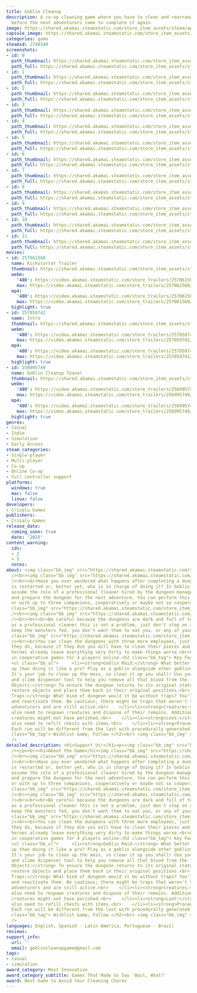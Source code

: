 ```yaml
---
title: Goblin Cleanup
description: A co-op cleaning game where you have to clean and rearrange a dungeon
  before the next adventurers come to complete it again.
image: https://shared.akamai.steamstatic.com/store_item_assets/steam/apps/2748340/header.jpg?t=1732245012
capsule_image: https://shared.akamai.steamstatic.com/store_item_assets/steam/apps/2748340/35a1f35ec4b2cfaf2f73aa7419349426b993651a/capsule_231x87.jpg?t=1732245012
categories: game
steamid: 2748340
screenshots:
- id: 0
  path_thumbnail: https://shared.akamai.steamstatic.com/store_item_assets/steam/apps/2748340/ss_24f6bae3bb3c30107fe52a2987d076819dc841d0.600x338.jpg?t=1732245012
  path_full: https://shared.akamai.steamstatic.com/store_item_assets/steam/apps/2748340/ss_24f6bae3bb3c30107fe52a2987d076819dc841d0.1920x1080.jpg?t=1732245012
- id: 1
  path_thumbnail: https://shared.akamai.steamstatic.com/store_item_assets/steam/apps/2748340/ss_50acc3af63fe312258c9b73c6f18987cd70c4add.600x338.jpg?t=1732245012
  path_full: https://shared.akamai.steamstatic.com/store_item_assets/steam/apps/2748340/ss_50acc3af63fe312258c9b73c6f18987cd70c4add.1920x1080.jpg?t=1732245012
- id: 2
  path_thumbnail: https://shared.akamai.steamstatic.com/store_item_assets/steam/apps/2748340/ss_478f20f68908fcedd873d1c8e7a6b1e8b947a921.600x338.jpg?t=1732245012
  path_full: https://shared.akamai.steamstatic.com/store_item_assets/steam/apps/2748340/ss_478f20f68908fcedd873d1c8e7a6b1e8b947a921.1920x1080.jpg?t=1732245012
- id: 3
  path_thumbnail: https://shared.akamai.steamstatic.com/store_item_assets/steam/apps/2748340/ss_dd6b088e524ccdaa50bdf4004d03bca4b727f9d2.600x338.jpg?t=1732245012
  path_full: https://shared.akamai.steamstatic.com/store_item_assets/steam/apps/2748340/ss_dd6b088e524ccdaa50bdf4004d03bca4b727f9d2.1920x1080.jpg?t=1732245012
- id: 4
  path_thumbnail: https://shared.akamai.steamstatic.com/store_item_assets/steam/apps/2748340/ss_b5d3c4b70d87dcf5fc3a2241bd1308f293506275.600x338.jpg?t=1732245012
  path_full: https://shared.akamai.steamstatic.com/store_item_assets/steam/apps/2748340/ss_b5d3c4b70d87dcf5fc3a2241bd1308f293506275.1920x1080.jpg?t=1732245012
- id: 5
  path_thumbnail: https://shared.akamai.steamstatic.com/store_item_assets/steam/apps/2748340/ss_da62b9b3996ff1b0dd093afe4c84d1ea83ba87c0.600x338.jpg?t=1732245012
  path_full: https://shared.akamai.steamstatic.com/store_item_assets/steam/apps/2748340/ss_da62b9b3996ff1b0dd093afe4c84d1ea83ba87c0.1920x1080.jpg?t=1732245012
- id: 6
  path_thumbnail: https://shared.akamai.steamstatic.com/store_item_assets/steam/apps/2748340/ss_4ecbc40c864d595f91f895dee63f7581a6535f69.600x338.jpg?t=1732245012
  path_full: https://shared.akamai.steamstatic.com/store_item_assets/steam/apps/2748340/ss_4ecbc40c864d595f91f895dee63f7581a6535f69.1920x1080.jpg?t=1732245012
- id: 7
  path_thumbnail: https://shared.akamai.steamstatic.com/store_item_assets/steam/apps/2748340/ss_83c6b3ebf572c2914f4fd5ea93a4ee2665b41826.600x338.jpg?t=1732245012
  path_full: https://shared.akamai.steamstatic.com/store_item_assets/steam/apps/2748340/ss_83c6b3ebf572c2914f4fd5ea93a4ee2665b41826.1920x1080.jpg?t=1732245012
- id: 8
  path_thumbnail: https://shared.akamai.steamstatic.com/store_item_assets/steam/apps/2748340/ss_8612cc52f02802735e2da05bcc5778b279f2a368.600x338.jpg?t=1732245012
  path_full: https://shared.akamai.steamstatic.com/store_item_assets/steam/apps/2748340/ss_8612cc52f02802735e2da05bcc5778b279f2a368.1920x1080.jpg?t=1732245012
- id: 9
  path_thumbnail: https://shared.akamai.steamstatic.com/store_item_assets/steam/apps/2748340/ss_b10e0cabe5967a3f9f0aac4fe8d021fd9c046037.600x338.jpg?t=1732245012
  path_full: https://shared.akamai.steamstatic.com/store_item_assets/steam/apps/2748340/ss_b10e0cabe5967a3f9f0aac4fe8d021fd9c046037.1920x1080.jpg?t=1732245012
- id: 10
  path_thumbnail: https://shared.akamai.steamstatic.com/store_item_assets/steam/apps/2748340/ss_23731ada5d7dfebe3c7765bb2e663a4a3338a9a4.600x338.jpg?t=1732245012
  path_full: https://shared.akamai.steamstatic.com/store_item_assets/steam/apps/2748340/ss_23731ada5d7dfebe3c7765bb2e663a4a3338a9a4.1920x1080.jpg?t=1732245012
- id: 11
  path_thumbnail: https://shared.akamai.steamstatic.com/store_item_assets/steam/apps/2748340/ss_bb4e5dad038060a7562af527f5e330511fcaede3.600x338.jpg?t=1732245012
  path_full: https://shared.akamai.steamstatic.com/store_item_assets/steam/apps/2748340/ss_bb4e5dad038060a7562af527f5e330511fcaede3.1920x1080.jpg?t=1732245012
movies:
- id: 257061560
  name: Kickstarter Trailer
  thumbnail: https://shared.akamai.steamstatic.com/store_item_assets/steam/apps/257061560/7d0f17595f58f13f73055c0d190d4f3f1a346d24/movie_600x337.jpg?t=1727983948
  webm:
    '480': https://video.akamai.steamstatic.com/store_trailers/257061560/movie480_vp9.webm?t=1727983948
    max: https://video.akamai.steamstatic.com/store_trailers/257061560/movie_max_vp9.webm?t=1727983948
  mp4:
    '480': https://video.akamai.steamstatic.com/store_trailers/257061560/movie480.mp4?t=1727983948
    max: https://video.akamai.steamstatic.com/store_trailers/257061560/movie_max.mp4?t=1727983948
  highlight: true
- id: 257059742
  name: Intro
  thumbnail: https://shared.akamai.steamstatic.com/store_item_assets/steam/apps/257059742/0afa8a61b8d9eccfc412553642169824e483148c/movie_600x337.jpg?t=1727490184
  webm:
    '480': https://video.akamai.steamstatic.com/store_trailers/257059742/movie480_vp9.webm?t=1727490184
    max: https://video.akamai.steamstatic.com/store_trailers/257059742/movie_max_vp9.webm?t=1727490184
  mp4:
    '480': https://video.akamai.steamstatic.com/store_trailers/257059742/movie480.mp4?t=1727490184
    max: https://video.akamai.steamstatic.com/store_trailers/257059742/movie_max.mp4?t=1727490184
  highlight: true
- id: 256995749
  name: Goblin Cleanup Teaser
  thumbnail: https://shared.akamai.steamstatic.com/store_item_assets/steam/apps/256995749/movie.293x165.jpg?t=1705968430
  webm:
    '480': https://video.akamai.steamstatic.com/store_trailers/256995749/movie480_vp9.webm?t=1705968430
    max: https://video.akamai.steamstatic.com/store_trailers/256995749/movie_max_vp9.webm?t=1705968430
  mp4:
    '480': https://video.akamai.steamstatic.com/store_trailers/256995749/movie480.mp4?t=1705968430
    max: https://video.akamai.steamstatic.com/store_trailers/256995749/movie_max.mp4?t=1705968430
  highlight: true
genres:
- Casual
- Indie
- Simulation
- Early Access
steam_categories:
- Single-player
- Multi-player
- Co-op
- Online Co-op
- Full controller support
platforms:
  windows: true
  mac: false
  linux: false
developers:
- Crisalu Games
publishers:
- Crisalu Games
release_date:
  coming_soon: true
  date: '2025'
content_warning:
  ids:
  - 2
  - 5
  notes:
about: <img class="bb_img" src="https://shared.akamai.steamstatic.com/store_item_assets/steam/apps/2748340/extras/banner_cleanthedungeon.png?t=1732245012"
  /><br><img class="bb_img" src="https://shared.akamai.steamstatic.com/store_item_assets/steam/apps/2748340/extras/GIF_23-1-2024_16-42-05.gif?t=1732245012"
  /><br><br>Have you ever wondered what happens after completing a dungeon, how it
  is restarted or, better yet, who is in charge of doing it? In Goblin Cleanup, you
  assume the role of a professional cleaner hired by the dungeon manager to clean
  and prepare the dungeon for the next adventure. You can perform this task alone
  or with up to three companions, cooperatively or maybe not so cooperatively!<br><br><br><img
  class="bb_img" src="https://shared.akamai.steamstatic.com/store_item_assets/steam/apps/2748340/extras/Banner2.png?t=1732245012"
  /><br><img class="bb_img" src="https://shared.akamai.steamstatic.com/store_item_assets/steam/apps/2748340/extras/GIF_trampa.gif?t=1732245012"
  /><br><br><br>Be careful because the dungeons are dark and full of terrors, although
  as a professional cleaner this is not a problem, just don't step on a trap, and
  keep the monsters fed, you don't want them to eat you, or any of your friends.<br><br><img
  class="bb_img" src="https://shared.akamai.steamstatic.com/store_item_assets/steam/apps/2748340/extras/Banner3.png?t=1732245012"
  /><br><br>You can clean the dungeons with three more employees, just watch what
  they do, because if they die you will have to clean their pieces and blood, the
  heroes already leave everything very dirty to make things worse.<br>Clean the dungeons
  in cooperative games for 4 players online.<h2 class="bb_tag"> Key Features</h2>
  <ul class="bb_ul">     <li><strong>Goblin Maid:</strong> What better way to clean
  up than doing it like a pro? Play as a goblin alongside other goblins.<br>    </li><li><strong>Clean:</strong>
  It's your job to clean up the mess, so clean it up you shall! Use your Slimop, mimic,
  and slime dispenser tool to help you remove all that blood from the floor and ceiling!<br>    </li><li><strong>Restore
  Objects:</strong> To ensure the dungeon returns to its original state, you must
  restore objects and place them back in their original positions.<br>    </li><li><strong>Restore
  Traps:</strong> What kind of dungeon would it be without traps? You'll need to restore
  and reactivate them. Be cautious; there might be traps that weren't triggered by
  adventurers and are still active.<br>    </li><li><strong>Creatures:</strong> You'll
  also need to respawn creatures and dispose of their remains. Additionally, some
  creatures might not have perished.<br>    </li><li><strong>Loot:</strong> You'll
  also need to refill chests with items.<br>    </li><li><strong>Procedural Dungeon:</strong>
  Each run will be different from the last with procedurally generated dungeons.<br>  </li></ul><h2
  class="bb_tag"> Wishlist &amp; Follow </h2><br> <img class="bb_img" src="https://shared.akamai.steamstatic.com/store_item_assets/steam/apps/2748340/extras/wishlist_follow.gif?t=1732245012"
  />
detailed_description: <h1>Support Us!</h1><p><img class="bb_img" src="https://shared.akamai.steamstatic.com/store_item_assets/steam/apps/2748340/extras/KS_Steam.png?t=1732245012"
  /></p><br><h1>About the Game</h1><img class="bb_img" src="https://shared.akamai.steamstatic.com/store_item_assets/steam/apps/2748340/extras/banner_cleanthedungeon.png?t=1732245012"
  /><br><img class="bb_img" src="https://shared.akamai.steamstatic.com/store_item_assets/steam/apps/2748340/extras/GIF_23-1-2024_16-42-05.gif?t=1732245012"
  /><br><br>Have you ever wondered what happens after completing a dungeon, how it
  is restarted or, better yet, who is in charge of doing it? In Goblin Cleanup, you
  assume the role of a professional cleaner hired by the dungeon manager to clean
  and prepare the dungeon for the next adventure. You can perform this task alone
  or with up to three companions, cooperatively or maybe not so cooperatively!<br><br><br><img
  class="bb_img" src="https://shared.akamai.steamstatic.com/store_item_assets/steam/apps/2748340/extras/Banner2.png?t=1732245012"
  /><br><img class="bb_img" src="https://shared.akamai.steamstatic.com/store_item_assets/steam/apps/2748340/extras/GIF_trampa.gif?t=1732245012"
  /><br><br><br>Be careful because the dungeons are dark and full of terrors, although
  as a professional cleaner this is not a problem, just don't step on a trap, and
  keep the monsters fed, you don't want them to eat you, or any of your friends.<br><br><img
  class="bb_img" src="https://shared.akamai.steamstatic.com/store_item_assets/steam/apps/2748340/extras/Banner3.png?t=1732245012"
  /><br><br>You can clean the dungeons with three more employees, just watch what
  they do, because if they die you will have to clean their pieces and blood, the
  heroes already leave everything very dirty to make things worse.<br>Clean the dungeons
  in cooperative games for 4 players online.<h2 class="bb_tag"> Key Features</h2>
  <ul class="bb_ul">     <li><strong>Goblin Maid:</strong> What better way to clean
  up than doing it like a pro? Play as a goblin alongside other goblins.<br>    </li><li><strong>Clean:</strong>
  It's your job to clean up the mess, so clean it up you shall! Use your Slimop, mimic,
  and slime dispenser tool to help you remove all that blood from the floor and ceiling!<br>    </li><li><strong>Restore
  Objects:</strong> To ensure the dungeon returns to its original state, you must
  restore objects and place them back in their original positions.<br>    </li><li><strong>Restore
  Traps:</strong> What kind of dungeon would it be without traps? You'll need to restore
  and reactivate them. Be cautious; there might be traps that weren't triggered by
  adventurers and are still active.<br>    </li><li><strong>Creatures:</strong> You'll
  also need to respawn creatures and dispose of their remains. Additionally, some
  creatures might not have perished.<br>    </li><li><strong>Loot:</strong> You'll
  also need to refill chests with items.<br>    </li><li><strong>Procedural Dungeon:</strong>
  Each run will be different from the last with procedurally generated dungeons.<br>  </li></ul><h2
  class="bb_tag"> Wishlist &amp; Follow </h2><br> <img class="bb_img" src="https://shared.akamai.steamstatic.com/store_item_assets/steam/apps/2748340/extras/wishlist_follow.gif?t=1732245012"
  />
languages: English, Spanish - Latin America, Portuguese - Brazil
reviews:
support_info:
  url: ''
  email: goblincleanupgame@gmail.com
tags:
- casual
- simulation
award_category: Most Innovative
award_category_subtitle: Games That Made Us Say 'Wait, What?'
award: Best Game to Avoid Your Cleaning Chores
---
```


